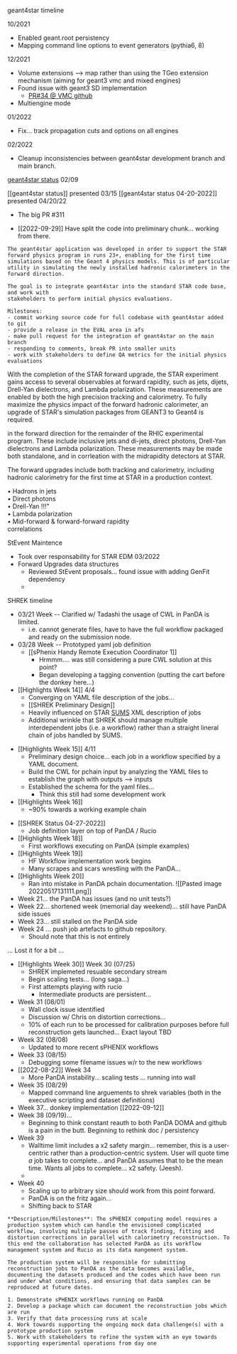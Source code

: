 geant4star timeline

10/2021
- Enabled geant.root persistency
- Mapping command line options to event generators (pythia6, 8)

12/2021
- Volume extensions --> map rather than using the TGeo extension mechanism (aiming for geant3 vmc and mixed engines)
- Found issue with geant3 SD implementation
	- [PR#34 @ VMC github](https://github.com/vmc-project/geant3/pull/34)
- Multiengine mode

01/2022
- Fix... track propagation cuts and options on all engines

02/2022
- Cleanup inconsistencies between geant4star development branch and main branch.

[geant4star status](https://drupal.star.bnl.gov/STAR/event/2022/02/09/SC-Management-Meeting/GEANT4-ROOT6-update) 02/09

[[geant4star status]] presented 03/15
[[geant4star status 04-20-2022]] presented 04/20/22
- The big PR #311

- [[2022-09-29]] Have split the code into preliminary chunk... working from there.

```
The geant4star application was developed in order to support the STAR forward physics program in runs 23+, enabling for the first time simulations based on the Geant 4 physics models. This is of particular utility in simulating the newly installed hadronic calorimeters in the forward direction.  
  
The goal is to integrate geant4star into the standard STAR code base, and work with  
stakeholders to perform initial physics evaluations.  
  
Milestones:  
- commit working source code for full codebase with geant4star added to git  
- provide a release in the EVAL area in afs  
- make pull request for the integration of geant4star on the main branch  
- responding to comments, break PR into smaller units  
- work with stakeholders to define QA metrics for the initial physics evaluations
```

With the completion of the STAR forward upgrade, the STAR experiment gains access to several observables at forward rapidity, such as jets, dijets, Drell-Yan dielectrons, and Lambda polarization.  These measurements are enabled by both the high precision tracking and calorimetry.  To fully maximize the physics impact of the forward hadronic calorimeter, an upgrade of STAR's simulation packages from GEANT3 to Geant4 is required.

in the forward direction for the remainder of the RHIC experimental program.  These include inclusive jets and di-jets, direct photons, Drell-Yan dielectrons and Lambda polarization.  These measurements may be made both standalone, and in corrleation with the midrapidity detectors at STAR.

The forward upgrades include both tracking and calorimetry, including hadronic calorimetry for the first time at STAR in a production context.  

• Hadrons in jets  
• Direct photons  
• Drell-Yan !!!"  
• Lambda polarization  
• Mid-forward & forward-forward rapidity  
correlations


StEvent Maintence

- Took over responsability for STAR EDM 03/2022
- Forward Upgrades data structures
	- Reviewed StEvent proposals... found issue with adding GenFit dependency
	- 

SHREK timeline
- 03/21 Week -- Clarified w/ Tadashi the usage of CWL in PanDA is limited.  
	- i.e. cannot generate files, have to have the full workflow packaged and ready on the submission node.
- 03/28 Week -- Prototyped yaml job definition
	- [[sPhenix Handy Remote Execution Coordinator 1]]
		- Hrmmm.... was still considering a pure CWL solution at this point?
		- Began developing a tagging convention (putting the cart before the donkey here...)
- [[Highlights Week 14]] 4/4
	- Converging on YAML file description of the jobs...
	- [[SHREK Preliminary Design]]
	- Heavily influenced on STAR [SUMS](https://www.osti.gov/servlets/purl/1479267) XML description of jobs
	- Additional wrinkle that SHREK should manage multiple interdependent jobs (i.e. a workflow) rather than a straight lineral chain of jobs handled by SUMS.
* [[Highlights Week 15]] 4/11
	* Preliminary design choice... each job in a workflow specified by a YAML document.
	* Build the CWL for pchain input by analyzing the YAML files to establish the graph with outputs --> inputs
	* Established the schema for the yaml files...
		* Think this still had some development work
* [[Highlights Week 16]]
	* ~90% towards a working example chain
- [[SHREK Status 04-27-2022]]
	- Job definition layer on top of PanDA / Rucio
- [[Highlights Week 18]]
	- First workflows executing on PanDA (simple examples)
-  [[Highlights Week 19]]
	- HF Workflow implementation work begins
	- Many scrapes and scars wrestling with the PanDA...
- [[Highlights Week 20]]
	- Ran into mistake in PanDA pchain documentation.
![[Pasted image 20220517131111.png]]
- Week 21... the PanDA has issues (and no unit tests?)
- Week 22... shortened week (memorial day weekend)... still have PanDA side issues
- Week 23... still stalled on the PanDA side
- Week 24 ... push job artefacts to github repository.
	- Should note that this is not entirely

... Lost it for a bit ...

- [[Highlights Week 30]] Week 30 (07/25)
	- SHREK implemeted resuable secondary stream
	- Begin scaling tests... (long saga...)
	- First attempts playing with rucio
		- Intermediate products are persistent...
-  Week 31  (08/01)
	- Wall clock issue identified
	- Discussion w/ Chris on distortion corrections...
	- 10% of each run to be processed for calibration purposes before full reconstruction gets launched... Exact layout TBD
- Week 32 (08/08)
	- Updated to more recent sPHENIX workflows
- Week 33 (08/15)
	- Debugging some filename issues w/r to the new workflows
- [[2022-08-22]] Week 34
	- More PanDA instability... scaling tests ... running into wall
- Week 35 (08/29)
	- Mapped command line arguements to shrek variables (both in the executive scripting and dataset definitions)
- Week 37... donkey implementation [[2022-09-12]]
- Week 38 (09/19)...
	- Beginning to think constant reauth to both PanDA DOMA and github is a pain in the butt.  Beginning to rethink doc / persistency
- Week 39
	- Walltime limit includes a x2 safety margin... remember, this is a user-centric rather than a production-centric system.  User will quote time *a* job takes to complete... and PanDA assumes that to be the mean time.  Wants all jobs to complete... x2 safety.  (Jeesh).
	- 
- Week 40 
	- Scaling up to arbitrary size should work from this point forward.
	- PanDA is on the fritz again...
	- Shifting back to STAR

```
**Description/Milestones**: The sPHENIX computing model requires a production system which can handle the envisioned complicated workflow, involving multiple passes of track finding, fitting and distortion corrections in parallel with calorimetry reconstruction. To this end the collaboration has selected PanDA as its workflow management system and Rucio as its data mangement system.  
  
The production system will be responsible for submitting reconstruction jobs to PanDA as the data becomes available, documenting the datasets produced and the codes which have been run and under what conditions, and ensuring that data samples can be reproduced at future dates.  
  
1. Demonstrate sPHENIX workflows running on PanDA  
2. Develop a package which can document the reconstruction jobs which are run  
3. Verify that data processing runs at scale  
4. Work towards supporting the ongoing mock data challenge(s) with a prototype production system  
5. Work with stakeholders to refine the system with an eye towards supporting experimental operations from day one
```